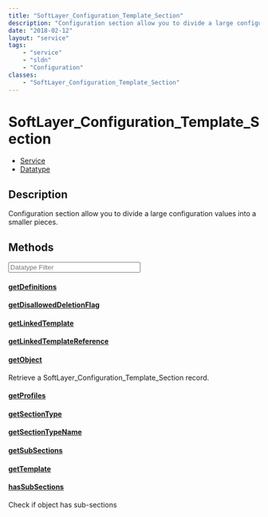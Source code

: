 ```yaml
---
title: "SoftLayer_Configuration_Template_Section"
description: "Configuration section allow you to divide a large configuration values into a smaller pieces."
date: "2018-02-12"
layout: "service"
tags:
    - "service"
    - "sldn"
    - "Configuration"
classes:
    - "SoftLayer_Configuration_Template_Section"
---
```

# SoftLayer_Configuration_Template_Section
<div id='service-datatype'>
    <ul id='sldn-reference-tabs'>
    <li id='service'> <a href='/reference/services/SoftLayer_Configuration_Template_Section' >Service</a></li>    <li id='datatype'> <a href='/reference/datatypes/SoftLayer_Configuration_Template_Section' >Datatype</a></li>
    </ul>
</div>

## Description
Configuration section allow you to divide a large configuration values into a smaller pieces. 



        
<div id="properties" class="content service-content">

## Methods

<div class="view-filters">
    <div class="clearfix">
        <div class="search-input-box">
            <input placeholder="Datatype Filter" onkeyup="titleSearch(inputId='edit-combine', divId='method-div', elementClass='method-row')" 
                type="text" id="edit-combine" value="" size="30" maxlength="128" class="form-text">
        </div>
    </div>
</div>

#### [getDefinitions](/reference/services/SoftLayer_Configuration_Template_Section/getDefinitions)


#### [getDisallowedDeletionFlag](/reference/services/SoftLayer_Configuration_Template_Section/getDisallowedDeletionFlag)


#### [getLinkedTemplate](/reference/services/SoftLayer_Configuration_Template_Section/getLinkedTemplate)


#### [getLinkedTemplateReference](/reference/services/SoftLayer_Configuration_Template_Section/getLinkedTemplateReference)


#### [getObject](/reference/services/SoftLayer_Configuration_Template_Section/getObject)
Retrieve a SoftLayer_Configuration_Template_Section record.

#### [getProfiles](/reference/services/SoftLayer_Configuration_Template_Section/getProfiles)


#### [getSectionType](/reference/services/SoftLayer_Configuration_Template_Section/getSectionType)


#### [getSectionTypeName](/reference/services/SoftLayer_Configuration_Template_Section/getSectionTypeName)


#### [getSubSections](/reference/services/SoftLayer_Configuration_Template_Section/getSubSections)


#### [getTemplate](/reference/services/SoftLayer_Configuration_Template_Section/getTemplate)


#### [hasSubSections](/reference/services/SoftLayer_Configuration_Template_Section/hasSubSections)
Check if object has sub-sections

</div>

